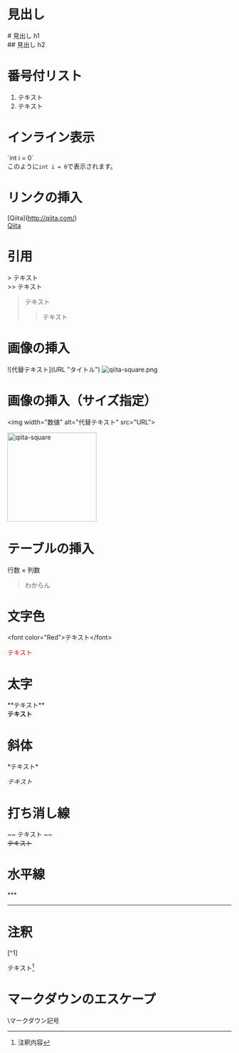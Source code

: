 # 見出し

\#  見出し h1  
\## 見出し h2  

# 番号付リスト

1. テキスト
2. テキスト

# インライン表示

\`int i = 0\`  
このように`int i = 0`で表示されます。

# リンクの挿入  

\[Qiita](http://qiita.com/)    
[Qiita](http://qiita.com/)


# 引用

\> テキスト  
\>> テキスト
> テキスト
>> テキスト

# 画像の挿入

\![代替テキスト]\(URL "タイトル")
![qiita-square.png](https://qiita-image-store.s3.amazonaws.com/0/126861/90386757-fd96-8ba6-3477-485669713c55.png "qiita-square")

# 画像の挿入（サイズ指定）

\<img width="数値" alt="代替テキスト" src="URL">

<img width="200" alt="qiita-square" src="https://qiita-image-store.s3.amazonaws.com/0/126861/90386757-fd96-8ba6-3477-485669713c55.png">

# テーブルの挿入

行数 × 列数

>わからん

# 文字色  
\<font color="Red">テキスト\</font>

<font color="Red">テキスト</font>

# 太字

\*\*テキスト\*\*  
**テキスト**

# 斜体

\*テキスト\*

*テキスト*

# 打ち消し線

\~\~ テキスト \~\~  
~~テキスト~~  
  
# 水平線

\*\*\* 
***

# 注釈

\[^1]

テキスト[^1]  
[^1]: 注釈内容

# マークダウンのエスケープ

\マークダウン記号







